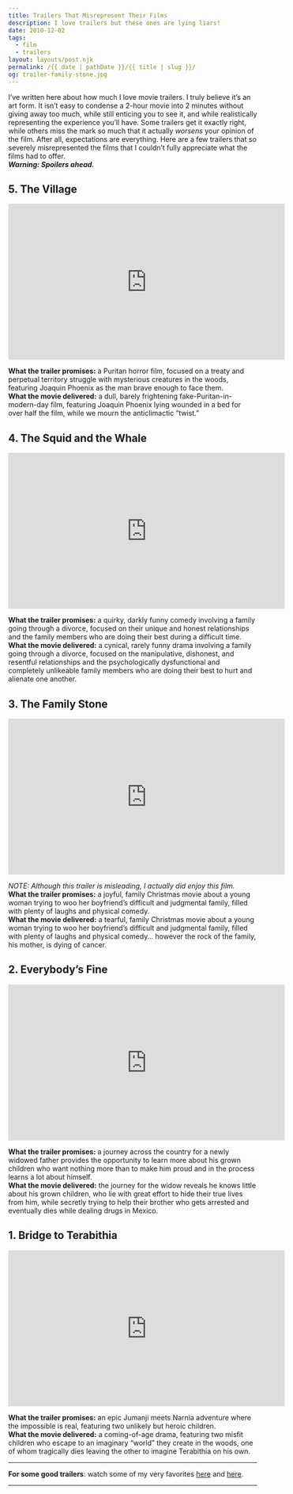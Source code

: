 ```yaml
---
title: Trailers That Misrepresent Their Films
description: I love trailers but these ones are lying liars!
date: 2010-12-02
tags: 
  - film
  - trailers
layout: layouts/post.njk
permalink: /{{ date | pathDate }}/{{ title | slug }}/
og: trailer-family-stone.jpg
---
```


I’ve written here about how much I love movie trailers. I truly believe it’s an art form. It isn’t easy to condense a 2-hour movie into 2 minutes without giving away too much, while still enticing you to see it, and while realistically representing the experience you’ll have. Some trailers get it exactly right, while others miss the mark so much that it actually _worsens_ your opinion of the film. After all, expectations are everything. Here are a few trailers that so severely misrepresented the films that I couldn’t fully appreciate what the films had to offer.  
_**Warning: Spoilers ahead.**_

## 5\. The Village

<iframe class="youtube-video" width="560" height="315" src="https://www.youtube.com/embed/sTGyhwvdY6k" title="YouTube video player" frameborder="0" allow="accelerometer; autoplay; clipboard-write; encrypted-media; gyroscope; picture-in-picture; web-share" allowfullscreen></iframe>

**What the trailer promises:** a Puritan horror film, focused on a treaty and perpetual territory struggle with mysterious creatures in the woods, featuring Joaquin Phoenix as the man brave enough to face them.  
**What the movie delivered:** a dull, barely frightening fake-Puritan-in-modern-day film, featuring Joaquin Phoenix lying wounded in a bed for over half the film, while we mourn the anticlimactic “twist.”

## 4\. The Squid and the Whale

<iframe class="youtube-video" width="560" height="315" src="https://www.youtube.com/embed/JRkK5n2mkvg" title="YouTube video player" frameborder="0" allow="accelerometer; autoplay; clipboard-write; encrypted-media; gyroscope; picture-in-picture; web-share" allowfullscreen></iframe>

**What the trailer promises:** a quirky, darkly funny comedy involving a family going through a divorce, focused on their unique and honest relationships and the family members who are doing their best during a difficult time.  
**What the movie delivered:** a cynical, rarely funny drama involving a family going through a divorce, focused on the manipulative, dishonest, and resentful relationships and the psychologically dysfunctional and completely unlikeable family members who are doing their best to hurt and alienate one another.

## 3\. The Family Stone

<iframe class="youtube-video" width="560" height="315" src="https://www.youtube.com/embed/ps8DhuMfScQ" title="YouTube video player" frameborder="0" allow="accelerometer; autoplay; clipboard-write; encrypted-media; gyroscope; picture-in-picture; web-share" allowfullscreen></iframe>

_NOTE: Although this trailer is misleading, I actually did enjoy this film._  
**What the trailer promises:** a joyful, family Christmas movie about a young woman trying to woo her boyfriend’s difficult and judgmental family, filled with plenty of laughs and physical comedy.  
**What the movie delivered:** a tearful, family Christmas movie about a young woman trying to woo her boyfriend’s difficult and judgmental family, filled with plenty of laughs and physical comedy… however the rock of the family, his mother, is dying of cancer.

## 2\. Everybody’s Fine

<iframe class="youtube-video" width="560" height="315" src="https://www.youtube.com/embed/PrHctNO_p0s" title="YouTube video player" frameborder="0" allow="accelerometer; autoplay; clipboard-write; encrypted-media; gyroscope; picture-in-picture; web-share" allowfullscreen></iframe>

**What the trailer promises:** a journey across the country for a newly widowed father provides the opportunity to learn more about his grown children who want nothing more than to make him proud and in the process learns a lot about himself.  
**What the movie delivered:** the journey for the widow reveals he knows little about his grown children, who lie with great effort to hide their true lives from him, while secretly trying to help their brother who gets arrested and eventually dies while dealing drugs in Mexico.

## 1\. Bridge to Terabithia

<iframe class="youtube-video" width="560" height="315" src="https://www.youtube.com/embed/_DSGAeeDXO0" title="YouTube video player" frameborder="0" allow="accelerometer; autoplay; clipboard-write; encrypted-media; gyroscope; picture-in-picture; web-share" allowfullscreen></iframe>

**What the trailer promises:** an epic Jumanji meets Narnia adventure where the impossible is real, featuring two unlikely but heroic children.  
**What the movie delivered:** a coming-of-age drama, featuring two misfit children who escape to an imaginary “world” they create in the woods, one of whom tragically dies leaving the other to imagine Terabithia on his own.

<hr>

**For some good trailers**: watch some of my very favorites [here](/2010/06/01/favorite-movie-trailers/) and [here](/2010/07/28/more-great-trailers/).

---
